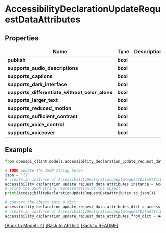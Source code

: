 # AccessibilityDeclarationUpdateRequestDataAttributes


## Properties

Name | Type | Description | Notes
------------ | ------------- | ------------- | -------------
**publish** | **bool** |  | [optional] 
**supports_audio_descriptions** | **bool** |  | [optional] 
**supports_captions** | **bool** |  | [optional] 
**supports_dark_interface** | **bool** |  | [optional] 
**supports_differentiate_without_color_alone** | **bool** |  | [optional] 
**supports_larger_text** | **bool** |  | [optional] 
**supports_reduced_motion** | **bool** |  | [optional] 
**supports_sufficient_contrast** | **bool** |  | [optional] 
**supports_voice_control** | **bool** |  | [optional] 
**supports_voiceover** | **bool** |  | [optional] 

## Example

```python
from openapi_client.models.accessibility_declaration_update_request_data_attributes import AccessibilityDeclarationUpdateRequestDataAttributes

# TODO update the JSON string below
json = "{}"
# create an instance of AccessibilityDeclarationUpdateRequestDataAttributes from a JSON string
accessibility_declaration_update_request_data_attributes_instance = AccessibilityDeclarationUpdateRequestDataAttributes.from_json(json)
# print the JSON string representation of the object
print(AccessibilityDeclarationUpdateRequestDataAttributes.to_json())

# convert the object into a dict
accessibility_declaration_update_request_data_attributes_dict = accessibility_declaration_update_request_data_attributes_instance.to_dict()
# create an instance of AccessibilityDeclarationUpdateRequestDataAttributes from a dict
accessibility_declaration_update_request_data_attributes_from_dict = AccessibilityDeclarationUpdateRequestDataAttributes.from_dict(accessibility_declaration_update_request_data_attributes_dict)
```
[[Back to Model list]](../README.md#documentation-for-models) [[Back to API list]](../README.md#documentation-for-api-endpoints) [[Back to README]](../README.md)


